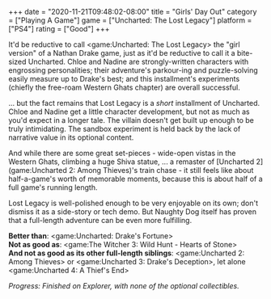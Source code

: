 +++
date = "2020-11-21T09:48:02-08:00"
title = "Girls' Day Out"
category = ["Playing A Game"]
game = ["Uncharted: The Lost Legacy"]
platform = ["PS4"]
rating = ["Good"]
+++

It'd be reductive to call <game:Uncharted: The Lost Legacy> the "girl version" of a Nathan Drake game, just as it'd be reductive to call it a bite-sized Uncharted.  Chloe and Nadine are strongly-written characters with engrossing personalities; their adventure's parkour-ing and puzzle-solving easily measure up to Drake's best; and this installment's experiments (chiefly the free-roam Western Ghats chapter) are overall successful.

... but the fact remains that Lost Legacy is a <i>short</i> installment of Uncharted.  Chloe and Nadine get a little character development, but not as much as you'd expect in a longer tale.  The villain doesn't get built up enough to be truly intimidating.  The sandbox experiment is held back by the lack of narrative value in its optional content.

And while there are some great set-pieces - wide-open vistas in the Western Ghats, climbing a huge Shiva statue, ... a remaster of [Uncharted 2](game:Uncharted 2: Among Thieves)'s train chase - it still feels like about half-a-game's worth of memorable moments, because this is about half of a full game's running length.

Lost Legacy is well-polished enough to be very enjoyable on its own; don't dismiss it as a side-story or tech demo.  But Naughty Dog itself has proven that a full-length adventure can be even more fulfilling.

<b>Better than</b>: <game:Uncharted: Drake's Fortune>  
<b>Not as good as</b>: <game:The Witcher 3: Wild Hunt - Hearts of Stone>  
<b>And not as good as its other full-length siblings</b>: <game:Uncharted 2: Among Thieves> or <game:Uncharted 3: Drake's Deception>, let alone <game:Uncharted 4: A Thief's End>

<i>Progress: Finished on Explorer, with none of the optional collectibles.</i>
